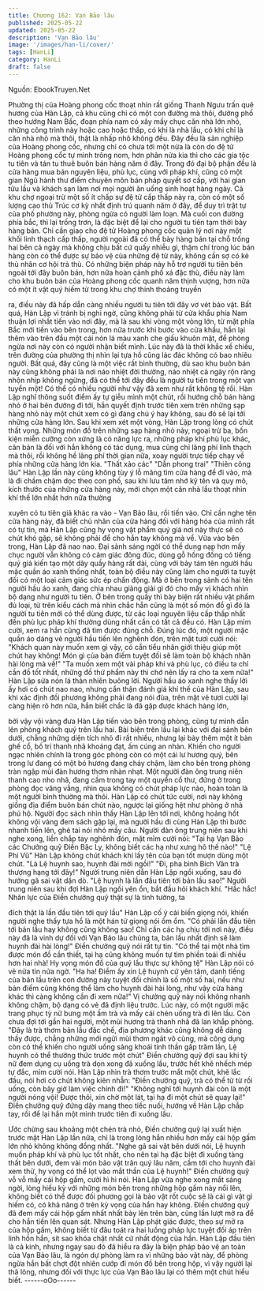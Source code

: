 ```yaml
---
title: Chương 162: Vạn Bảo lâu
published: 2025-05-22
updated: 2025-05-22
description: 'Vạn Bảo lâu'
image: '/images/han-li/cover/'
tags: [HanLi]
category: HanLi
draft: false
---
```


Nguồn: EbookTruyen.Net

Phường thị của Hoàng phong cốc thoạt nhìn rất giống Thanh
Ngưu trấn quê hương của Hàn Lập, cả khu cũng chỉ có một con
đường mà thôi, đường phố theo hướng Nam Bắc, đoạn phía nam
có xây mấy chục căn nhà lớn nhỏ, những công trình này hoặc cao
hoặc thấp, có khi là nhà lầu, có khi chỉ là căn nhà nhỏ mà thôi,
thật là nhấp nhô không đều.
Đây đều là sản nghiệp của Hoàng phong cốc, nhưng chỉ có chưa
tới một nửa là còn do đệ tử Hoàng phong cốc tự mình trông nom,
hơn phân nửa kia thì cho các gia tộc tu tiên và tán tu thuê buôn
bán hàng năm ở đây. Trong đó đại bộ phận đều là cửa hàng mua
bán nguyên liệu, phù lục, cùng với pháp khí, cũng có một gian
Ngũ hành thư điếm chuyên môn bán pháp quyết sơ cấp, với hai
gian tửu lầu và khách sạn làm nơi mọi người ăn uống sinh hoạt
hàng ngày.
Cả khu chợ ngoại trừ một số ít chấp sự đệ tử cấp thấp này ra,
còn có một số lượng cao thủ Trúc cơ kỳ nhất định trú quanh năm
ở đây, để duy trì trật tự của phố phường này, phòng ngừa có
người làm loạn.
Mà cuối con đường phía bắc, thì lại trống trơn, là đặc biệt để lại
cho người tu tiên tạm thời bày hàng bán. Chỉ cần giao cho đệ tử
Hoàng phong cốc quản lý nơi này một khối linh thạch cấp thấp,
người ngoài đã có thể bày hàng bán tại chỗ trống hai bên cả ngày
mà không chịu bất cứ quấy nhiễu gì, thậm chí trong lúc bán hàng
còn có thể được sự bảo vệ của những đệ tử này, không cần sợ
có kẻ thù nhân cơ hội trả thù.
Có những biện pháp này hỗ trợ người tu tiên bên ngoài tới đây
buôn bán, hơn nữa hoàn cảnh phố xá đặc thù, điều này làm cho
khu buôn bán của Hoàng phong cốc quanh năm thịnh vượng, hơn
nữa có một ít vật quý hiếm từ trong khu chợ thỉnh thoảng truyền

ra, điều này đã hấp dẫn càng nhiều người tu tiên tới đây vơ vét
bảo vật.
Bất quá, Hàn Lập vì tránh bị nghi ngờ, cũng không phải từ cửa
khẩu phía Nam thuận lợi nhất tiến vào nơi đây, mà là sau khi vòng
một vòng lớn, từ mặt phía Bắc mới tiến vào bên trong, hơn nữa
trước khi bước vào cửa khẩu, hắn lại thêm vào trên đầu một cái
nón lá màu xanh che giấu khuôn mặt, để phòng ngừa nơi này còn
có người nhận biết mình.
Lúc này đã là thời khắc xế chiều, trên đường của phường thị nhìn
lại tựa hồ cũng lác đác không có bao nhiêu người. Bất quá, đây
cũng là một việc rất bình thường, dù sao khu buôn bán này cũng
không phải là nơi náo nhiệt đời thường, náo nhiệt cả ngày rộn
ràng nhộn nhịp không ngừng, đã có thể tới đây đều là người tu
tiên trong một vạn tuyển một! Có thể có nhiều người như vậy đã
xem như rất không tệ rồi.
Hàn Lập nghĩ thông suốt điểm ấy tự giễu mình một chút, rồi
hướng chỗ bán hàng nhỏ ở hai bên đường đi tới, hắn quyết định
trước tiên xem trên những sạp hàng nhỏ này một chút xem có gì
đáng chú ý hay không, sau đó sẽ lại tới những cửa hàng lớn.
Sau khi xem xét một vòng, Hàn Lập trong lòng có chút thất vọng.
Những món đồ trên những sạp hàng nhỏ này, ngoại trừ ba, bốn
kiện miễn cưỡng còn xứng là có năng lực ra, những pháp khí phù
lục khác, căn bản là đối với hắn không có tác dụng, mua cũng chỉ
lãng phí linh thạch mà thôi, rồi không hề lãng phí thời gian nữa,
xoay người trực tiếp chạy về phía những cửa hàng lớn kia.
"Thất xảo các"
"Dẫn phong trai"
"Thiên công lâu"
Hàn Lập lần này cũng không tùy ý lỗ mãng tìm cửa hàng để đi
vào, mà là đi chầm chậm dọc theo con phố, sau khi lưu tâm nhớ
kỹ tên và quy mô, kích thước của những cửa hàng này, mới chọn
một căn nhà lầu thoạt nhìn khí thế lớn nhất hơn nữa thường

xuyên có tu tiên giả khác ra vào - Vạn Bảo lâu, rồi tiến vào.
Chỉ cần nghe tên cửa hàng này, đã biết chủ nhân của cửa hàng
đối với hàng hóa của mình rất có tự tin, mà Hàn Lập cũng hy
vọng vật phẩm quý giá nơi này thực sẽ có chút khó gặp, sẽ không
phải để cho hắn tay không mà về.
Vừa vào bên trong, Hàn Lập đã nao nao.
Đại sảnh sáng ngời có thể dung nạp hơn mấy chục người vẫn
không có cảm giác đông đúc, dùng gỗ hồng đồng có tiếng quý giá
kiến tạo một dãy quầy hàng rất dài, cùng với bảy tám tên người
hầu mặc quần áo xanh thống nhất, toàn bộ điều này cũng làm cho
người ta tuyệt đối có một loại cảm giác sức ép chấn động.
Mà ở bên trong sảnh có hai tên người hầu áo xanh, đang chia
nhau giảng giải gì đó cho mấy vị khách nhìn bộ dạng như người
tu tiên.
Ở bên trong quầy thì bày biện rất nhiều vật phẩm đủ loại, từ trên
kiểu cách mà nhìn chắc hẳn cũng là một số món đồ gì đó là người
tu tiên mới có thể dùng được, từ các loại nguyên liệu cấp thấp
nhất đến phù lục pháp khí thường dùng nhất cần có tất cả đều có.
Hàn Lập mỉm cười, xem ra hắn cũng đã tìm được đúng chỗ.
Đúng lúc đó, một người mặc quần áo dáng vẻ người hầu tiến lên
nghênh đón, trên mặt tươi cười nói: "Khách quan này muốn xem
gì vậy, có cần tiểu nhân giới thiệu giúp một chút hay không! Món
gì của bản điếm tuyệt đối sẽ làm toàn bộ khách nhân hài lòng mà
về!"
"Ta muốn xem một vài pháp khí và phù lục, có điều ta chỉ cần đồ
tốt nhất, những đồ thứ phẩm này thì chớ nên lấy ra cho ta xem
nữa!" Hàn Lập sửa nón lá thản nhiên buông lời.
Người hầu áo xanh nghe thấy lời ấy hơi có chút nao nao, nhưng
cẩn thận đánh giá khí thế của Hàn Lập, sau khi xác định đối
phương không phải đang nói đùa, trên mặt vẻ tươi cười lại càng
hiện rõ hơn nữa, hắn biết chắc là đã gặp được khách hàng lớn,

bởi vậy vội vàng đưa Hàn Lập tiến vào bên trong phòng, cũng tự
mình dẫn lên phòng khách quý trên lầu hai.
Bài biện trên lầu lại khác với đại sảnh bên dưới, chẳng những
diện tích nhỏ đi rất nhiều, nhưng lại bày thêm một ít bàn ghế cổ,
bố trí thanh nhã khoáng đạt, ấm cúng an nhàn. Khiến cho người
ngạc nhiên chính là trong góc phòng còn có một cái lư hương
quý, bên trong lư đang có một bó hương đang cháy chậm, làm
cho bên trong phòng tràn ngập mùi đàn hương thơm nhàn nhạt.
Một người đàn ông trung niên thanh cao nho nhã, đang cầm trong
tay một quyển cổ thư, đứng ở trong phòng đọc văng vẳng, nhìn
qua không có chút pháp lực nào, hoàn toàn là một người bình
thường mà thôi.
Hàn Lập có chút tức cười, nơi này không giống địa điểm buôn
bán chút nào, ngược lại giống hệt như phòng ở nhà phú hộ.
Người đọc sách nhìn thấy Hàn Lập lên tới nơi, không hoảng hốt
không vội vàng đem sách gập lại, mà người hầu đi cùng Hàn Lập
thì bước nhanh tiến lên, ghé tai nói nhỏ mấy câu.
Người đàn ông trung niên sau khi nghe xong, liền chắp tay
nghênh đón, mặt mỉm cười nói:
"Tại hạ Vạn Bảo các Chưởng quỹ Điền Bặc Ly, không biết các hạ
như xưng hô thế nào!"
"Lệ Phi Vũ" Hàn Lập không chút khách khí lấy tên của bạn tốt
mượn dùng một chút.
"Là Lệ huynh sao, huynh đài mời ngồi!"
"Đi, pha bình Bích Vân trà thượng hạng tới đây!" Người trung niên
dẫn Hàn Lập ngồi xuống, sau đó hướng gã sai vặt dặn dò.
"Lệ huynh là lần đầu tiên tới bản lầu sao!" Người trung niên sau
khi đợi Hàn Lập ngồi yên ổn, bắt đầu hỏi khách khí.
"Hắc hắc! Nhãn lực của Điền chưởng quỹ thật sự là tinh tường, ta

đích thật là lần đầu tiên tới quý lầu" Hàn Lập cố ý cải biến giọng
nói, khiến người nghe thấy tựa hồ là một hán tử giọng nói ồm ồm.
"Có phải lần đầu tiên tới bản lầu hay không cũng không sao! Chỉ
cần các hạ chịu tới nơi này, điều này đã là vinh dự đối với Vạn
Bảo lâu chúng ta, bản lầu nhất định sẽ làm huynh đài hài lòng!"
Điền chưởng quỹ nói rất tự tin.
"Có thể tại một nhà tìm được món đồ cần thiết, tại hạ cũng không
muốn tự tìm phiền toái đi nhiều hơn hai nhà! Hy vọng món đồ của
quý lầu thực sự không tệ" Hàn Lập nói có vẻ nửa tin nửa ngờ.
"Ha ha! Điểm ấy xin Lệ huynh cứ yên tâm, danh tiếng của bản lầu
trên con đường này tuyệt đối chính là số một số hai, nếu như bản
điếm cũng không thể làm cho huynh đài hài lòng, như vậy cửa
hàng khác thì càng không cần đi xem nữa!" Vị chưởng quỹ này
nói không nhanh không chậm, bộ dạng có vẻ đã định liệu trước.
Lúc này, có một người mặc trang phục tỳ nữ bưng một ấm trà và
mấy cái chén uống trà đi lên lầu. Còn chưa đợi tới gần hai người,
một mùi hương trà thanh nhã đã lan khắp phòng.
"Đây là trà thơm bản lầu đặc chế, địa phương khác cũng không dễ
dàng thấy được, chẳng những mới ngửi mùi thơm ngát vô cùng,
mà công dụng còn có thể khiến cho người uống sảng khoái tinh
thần gấp trăm lần, Lệ huynh có thể thưởng thức trước một chút"
Điền chưởng quỹ đợi sau khi tỳ nữ đem dụng cụ uống trà dọn
xong đã xuống lầu, trước hết khẽ nhếch mép tự đắc, mỉm cười
nói.
Hàn Lập nhìn trà thơm trước mắt một chút, khẽ lắc đầu, nói hơi
có chút không kiên nhẫn:
"Điền chưởng quỹ, trà có thể từ từ rồi uống, còn bây giờ làm việc
chính đi!"
"Không nghĩ tới huynh đài còn là một người nóng vội! Được thôi,
xin chờ một lát, tại hạ đi một chút sẽ quay lại!" Điền chưởng quỹ
đứng dậy mang theo tiếc nuối, hướng về Hàn Lập chắp tay, rồi để
lại hắn một mình trước tiên đi xuống lầu.

Ước chừng sau khoảng một chén trà nhỏ, Điền chưởng quỹ lại
xuất hiện trước mặt Hàn Lập lần nữa, chỉ là trong lòng hắn nhiều
hơn mấy cái hộp gấm lớn nhỏ không không đồng nhất.
"Nghe gã sai vặt bên dưới nói, Lệ huynh muốn pháp khí và phù
lục tốt nhất, cho nên tại hạ đặc biệt đi xuống tàng thất bên dưới,
đem vài món bảo vật trân quý lâu năm, cầm tới cho huynh đài
xem thử, hy vọng có thể lọt vào mắt thần của Lệ huynh!" Điền
chưởng quỹ vỗ vỗ mấy cái hộp gấm, cười hì hì nói.
Hàn Lập vừa nghe xong mắt sáng ngời, lòng hiếu kỳ với những
món bên trong những hộp gấm này nổi lên, không biết có thể
được đối phương gọi là bảo vật rốt cuộc sẽ là cái gì vật gì hiếm
có, có khả năng ở trên kỳ vọng của hắn hay không.
Điền chưởng quỹ đã đem mấy cái hộp gấm nhất nhất bày lên trên
bàn, cũng lần lượt mở ra để cho hắn tiến lên quan sát. Nhưng
Hàn Lập phát giác được, theo sự mở ra của hộp gấm, không biết
từ đâu toát ra hai luồng pháp lực tuyệt đối áp trên linh hồn hắn, sít
sao khóa chặt nhất cử nhất động của hắn.
Hàn Lập đầu tiên là cả kinh, nhưng ngay sau đó đã hiểu ra đây là
biện pháp bảo vệ an toàn của Vạn Bảo lâu, là ngón dự phòng làm
ra vì những bảo vật này, để phòng ngừa hắn bất chợt đột nhiên
cướp đi món đồ bên trong hộp, vì vậy người lại thả lỏng, nhưng
đối với thực lực của Vạn Bảo lâu lại có thêm một chút hiểu biết.
------oOo------
